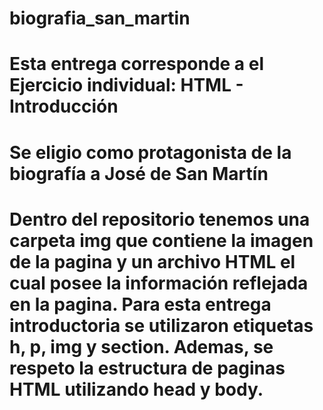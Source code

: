# biografia_san_martin
# Esta entrega corresponde a el Ejercicio individual: HTML - Introducción
# Se eligio como protagonista de la biografía a José de San Martín
# Dentro del repositorio tenemos una carpeta img que contiene la imagen de la pagina y un archivo HTML el cual posee la información reflejada en la pagina. Para esta entrega introductoria se utilizaron etiquetas h, p, img y section. Ademas, se respeto la estructura de paginas HTML utilizando head y body.
